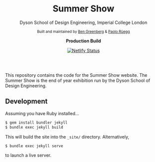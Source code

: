 <!-- <p  align="center"><img width="150" src=".github/Logo.png" alt="cover"></p> -->
<h1 align="center">
  Summer Show
</h1>

<p  align="center">Dyson School of Design Engineering, Imperial College London</p>

<p  align="center">
<sup>
    Built and maintained by
    <a href="https://github.com/nebbles">Ben Greenberg</a> &
    <a href="https://github.com/pa17">Paolo Rüegg</a>
</sup>
</p>

<!-- <h4 align="center">
  <a href="#">Documentation coming soon</a>
  <br><br>
    <img width="80" src="http://readthedocs.org/projects/de3-rob1-chess/badge/?version=latest" alt="Documentation Status"> 
</h4> -->

<p align="center">
  <strong>Production Build</strong>
</p>
<p align="center">
   <a href="https://app.netlify.com/sites/summershow-dsde/deploys"><img src="https://api.netlify.com/api/v1/badges/562a093f-d4fc-426b-ae6c-397d38253c36/deploy-status" alt="Netlify Status" /></a>
</p>
<br>
<br>

This repository contains the code for the Summer Show website. The Summer Show is the end of year exhibition run by the Dyson School of Design Engineering.

## Development

Assuming you have Ruby installed...

```bash
$ gem install bundler jekyll
$ bundle exec jekyll build
```

This will build the site into the `_site/` directory. Alternatively,

```bash
$ bundle exec jekyll serve
```

to launch a live server.
